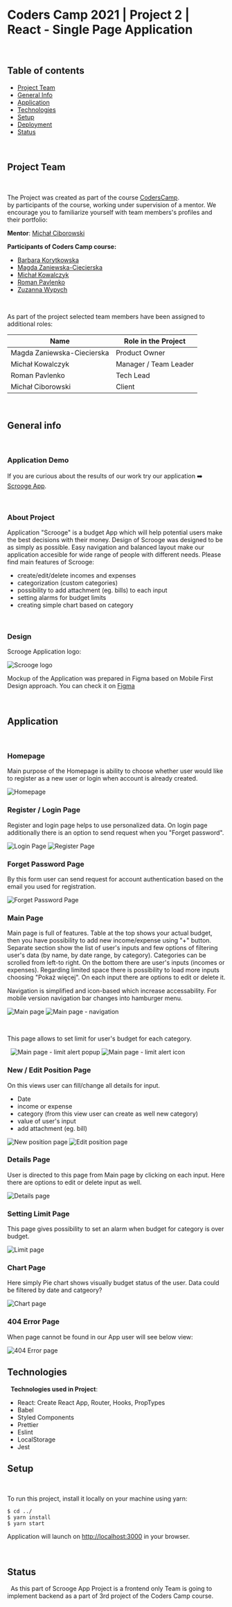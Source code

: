 # Coders Camp 2021 | Project 2 | React - Single Page Application

&nbsp;

## Table of contents

- [Project Team](#project-team)
- [General Info](#general-info)
- [Application](#application)
- [Technologies](#technologies)
- [Setup](#setup)
- [Deployment](#deployment)
- [Status](#status)

&nbsp;

## Project Team

&nbsp;

The Project was created as part of the course [CodersCamp](https://CodersCamp.pl).\
by participants of the course, working under supervision of a mentor.
We encourage you to familiarize yourself with team members's profiles and their portfolio:

**Mentor**: [Michał Ciborowski](https://github.com/Cidebur)

**Participants of Coders Camp course:**

- [Barbara Korytkowska](https://github.com/korytba)
- [Magda Zaniewska-Ciecierska](https://github.com/FrontendMagdalena)
- [Michał Kowalczyk](https://github.com/michakow)
- [Roman Pavlenko](https://github.com/rpavlenko)
- [Zuzanna Wypych](https://github.com/zwypych) 

&nbsp;

As part of the project selected team members have been assigned to additional roles:
&nbsp;

| Name                       | Role in the Project   |
| -------------------------- | --------------------- |
| Magda Zaniewska-Ciecierska | Product Owner         |
| Michał Kowalczyk           | Manager / Team Leader |
| Roman Pavlenko             | Tech Lead             |
| Michał Ciborowski          | Client                |

&nbsp;

## General info

&nbsp;

### Application Demo

If you are curious about the results of our work try our application :arrow_right: [Scrooge App](link).

&nbsp;

### About Project

Application "Scrooge" is a budget App which will help potential users make the best decisions with their money. Design of Scrooge was designed to be as simply as possible. Easy navigation and balanced layout make our application accesible for wide range of people with different needs. Please find main features of Scrooge: 

- create/edit/delete incomes and expenses
- categorization (custom categories)
- possibility to add attachment (eg. bills) to each input
- setting alarms for budget limits
- creating simple chart based on category

&nbsp;

### Design

Scrooge Application logo: &nbsp;

![](./src/assets/readme/Logo.png 'Scrooge logo')

Mockup of the Application was prepared in Figma based on Mobile First Design approach.
You can check it on [Figma](https://www.figma.com/file/Nymel3JtzFgVOIX0gdHmr3/Scrooge-App?node-id=12%3A358)

&nbsp;
&nbsp;

## Application

&nbsp;

### Homepage

Main purpose of the Homepage is ability to choose whether user would like to register as a new user or login when account is already created.

![](./src/assets/readme/homepage.png 'Homepage')

### Register / Login Page

Register and login page helps to use personalized data.
On login page additionally there is an option to send request when you "Forget password".

![](./src/assets/readme/login.png 'Login Page')
![](./src/assets/readme/registration.png 'Register Page')

### Forget Password Page

By this form user can send request for account authentication based on the email you used for registration.

![](./src/assets/readme/forget.png 'Forget Password Page')

### Main Page

Main page is full of features. Table at the top shows your actual budget, then you have possibility to add new income/expense using "+" button. Separate section show the list of user's inputs and few options of filtering user's data (by name, by date range, by category). Categories can be scrolled from left-to right.
On the bottom there are user's inputs (incomes or expenses). Regarding limited space there is possibility to load more inputs choosing "Pokaż więcej". On each input there are options to edit or delete it.

Navigation is simplified and icon-based which increase accessability. For mobile version navigation bar changes into hamburger menu.

![](./src/assets/readme/main.png 'Main page')
![](./src/assets/readme/navigation.png 'Main page - navigation') 

&nbsp;

This page allows to set limit for user's budget for each category.

&nbsp;
![](./src/assets/readme/main-alert1.png 'Main page - limit alert popup')
![](./src/assets/readme/main-alert2.png 'Main page - limit alert icon')

### New / Edit Position Page

On this views user can fill/change all details for input. 
- Date
- income or expense
- category (from this view user can create as well new category)
- value of user's input
- add attachment (eg. bill)

![](./src/assets/readme/newposition.png 'New position page')
![](./src/assets/readme/edit.png 'Edit position page')

### Details Page

User is directed to this page from Main page by clicking on each input. Here there are options to edit or delete input as well.

![](./src/assets/readme/details.png 'Details page')

### Setting Limit Page

This page gives possibility to set an alarm when budget for category is over budget.

![](./src/assets/readme/limit.png 'Limit page')

### Chart Page

Here simply Pie chart shows visually budget status of the user. Data could be filtered by date and catgeory? 

![](./src/assets/readme/chart.png 'Chart page')

### 404 Error Page

When page cannot be found in our App user will see below view:

![](./src/assets/readme/404.png '404 Error page')

## Technologies


&nbsp;
**Technologies used in Project**:

- React: Create React App, Router, Hooks, PropTypes
- Babel
- Styled Components
- Prettier
- Eslint
- LocalStorage
- Jest

## Setup

&nbsp;

To run this project, install it locally on your machine using yarn:

```
$ cd ../
$ yarn install
$ yarn start
```

Application will launch on [http://localhost:3000](http://localhost:3000/) in your browser.


&nbsp;

## Status


&nbsp;
As this part of Scrooge App Project is a frontend only Team is going to implement backend as a part of 3rd project of the Coders Camp course.
